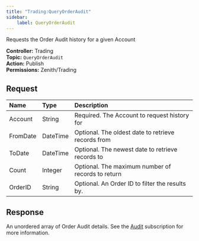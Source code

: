 ```yaml
---
title: "Trading:QueryOrderAudit"
sidebar:
    label: QueryOrderAudit
---
```


Requests the Order Audit history for a given Account

**Controller:** Trading\
**Topic:** `QueryOrderAudit`\
**Action:** Publish\
**Permissions:** Zenith/Trading

## Request

| **Name** | **Type** | **Description** |
| :------- | :------- | :--- |
| Account  | String   | Required. The Account to request history for |
| FromDate | DateTime | Optional. The oldest date to retrieve records from |
| ToDate   | DateTime | Optional. The newest date to retrieve records to |
| Count    | Integer  | Optional. The maximum number of records to return |
| OrderID  | String   | Optional. An Order ID to filter the results by. |

## Response

An unordered array of Order Audit details. See the [Audit](../audit/#order-audit-object) subscription for more information.
